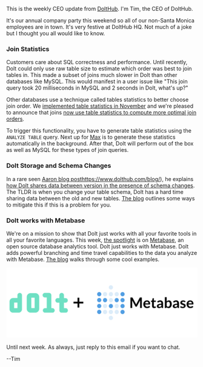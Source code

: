 This is the weekly CEO update from [DoltHub](https://www.dolthub.com/). I'm Tim, the CEO of DoltHub. 

It's our annual company party this weekend so all of our non-Santa Monica employees are in town. It's very festive at DoltHub HQ. Not much of a joke but I thought you all would like to know.

### Join Statistics

Customers care about SQL correctness and performance. Until recently, Dolt could only use raw table size to estimate which order was best to join tables in. This made a subset of joins much slower in Dolt than other databases like MySQL. This would manifest in a user issue like "This join query took 20 milliseconds in MySQL and 2 seconds in Dolt, what's up?"

Other databases use a technique called tables statistics to better choose join order. We [implemented table statistics in November](https://www.dolthub.com/blog/2023-11-15-index-statistics/) and we're pleased to announce that joins [now use table statistics to compute more optimal join orders](https://www.dolthub.com/blog/2024-01-22-join-statistics/).

To trigger this functionality, you have to generate table statistics using the `ANALYZE TABLE` query. Next up for [Max](https://www,dolthub.com/team#max) is to generate these statistics automatically in the background. After that, Dolt will perform out of the box as well as MySQL for these types of join queries.

### Dolt Storage and Schema Changes

In a rare seen [Aaron blog post](https://www.dolthub.com/blog/?q=aaron)https://www.dolthub.com/blog/), he explains [how Dolt shares data between version in the presence of schema changes](2024-01-19-structural-sharing-with-schema-changes/). The TLDR is when you change your table schema, Dolt has a hard time sharing data between the old and new tables. [The blog](2024-01-19-structural-sharing-with-schema-changes/) outlines some ways to mitigate this if this is a problem for you.

### Dolt works with Metabase

We're on a mission to show that Dolt just works with all your favorite tools in all your favorite languages. This week, [the spotlight](https://www.dolthub.com/blog/2024-01-24-dolt-metabase/) is on [Metabase](https://github.com/metabase/metabase), an open source database analytics tool. Dolt just works with Metabase. Dolt adds powerful branching and time travel capabilities to the data you analyze with Metabase. [The blog](https://www.dolthub.com/blog/2024-01-24-dolt-metabase/) walks through some cool examples.

[![Dolt + Metabase](../images/dolt-metabase.png)](https://www.dolthub.com/blog/2024-01-24-dolt-metabase/)

Until next week. As always, just reply to this email if you want to chat.

--Tim